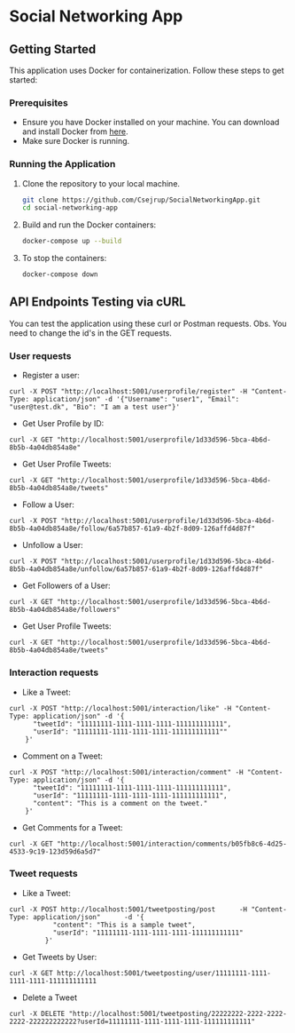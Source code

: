 
# Social Networking App

## Getting Started

This application uses Docker for containerization. Follow these steps to get started:

### Prerequisites

- Ensure you have Docker installed on your machine. You can download and install Docker from [here](https://www.docker.com/get-started).
- Make sure Docker is running.

### Running the Application

1. Clone the repository to your local machine.
   ```bash
   git clone https://github.com/Csejrup/SocialNetworkingApp.git
   cd social-networking-app
   ```

2. Build and run the Docker containers:
   ```bash
   docker-compose up --build
   ```

3. To stop the containers:
   ```bash
   docker-compose down
   ```

## API Endpoints Testing via cURL
You can test the application using these curl or Postman requests.
Obs. You need to change the id's in the GET requests.

### User requests

- Register a user: 
~~~
curl -X POST "http://localhost:5001/userprofile/register" -H "Content-Type: application/json" -d '{"Username": "user1", "Email": "user@test.dk", "Bio": "I am a test user"}'
~~~

- Get User Profile by ID:
~~~
curl -X GET "http://localhost:5001/userprofile/1d33d596-5bca-4b6d-8b5b-4a04db854a8e"
~~~

- Get User Profile Tweets:
~~~
curl -X GET "http://localhost:5001/userprofile/1d33d596-5bca-4b6d-8b5b-4a04db854a8e/tweets"
~~~

- Follow a User:
~~~
curl -X POST "http://localhost:5001/userprofile/1d33d596-5bca-4b6d-8b5b-4a04db854a8e/follow/6a57b857-61a9-4b2f-8d09-126affd4d87f"
~~~

- Unfollow a User:
~~~
curl -X POST "http://localhost:5001/userprofile/1d33d596-5bca-4b6d-8b5b-4a04db854a8e/unfollow/6a57b857-61a9-4b2f-8d09-126affd4d87f"
~~~

- Get Followers of a User:
~~~
curl -X GET "http://localhost:5001/userprofile/1d33d596-5bca-4b6d-8b5b-4a04db854a8e/followers"
~~~

- Get User Profile Tweets:
~~~
curl -X GET "http://localhost:5001/userprofile/1d33d596-5bca-4b6d-8b5b-4a04db854a8e/tweets"
~~~


### Interaction requests

- Like a Tweet:
~~~
curl -X POST "http://localhost:5001/interaction/like" -H "Content-Type: application/json" -d '{
      "tweetId": "11111111-1111-1111-1111-111111111111",
      "userId": "11111111-1111-1111-1111-111111111111""
    }'
~~~

- Comment on a Tweet:
~~~
curl -X POST "http://localhost:5001/interaction/comment" -H "Content-Type: application/json" -d '{
      "tweetId": "11111111-1111-1111-1111-111111111111",
      "userId": "11111111-1111-1111-1111-111111111111",
      "content": "This is a comment on the tweet."
    }'
~~~

- Get Comments for a Tweet:
~~~
curl -X GET "http://localhost:5001/interaction/comments/b05fb8c6-4d25-4533-9c19-123d59d6a5d7"
~~~

### Tweet requests

- Like a Tweet:
~~~
curl -X POST http://localhost:5001/tweetposting/post      -H "Content-Type: application/json"      -d '{
           "content": "This is a sample tweet",
           "userId": "11111111-1111-1111-1111-111111111111"
         }'

~~~

- Get Tweets by User:
~~~
curl -X GET http://localhost:5001/tweetposting/user/11111111-1111-1111-1111-111111111111
~~~

- Delete a Tweet
~~~
curl -X DELETE "http://localhost:5001/tweetposting/22222222-2222-2222-2222-222222222222?userId=11111111-1111-1111-1111-111111111111"
~~~
